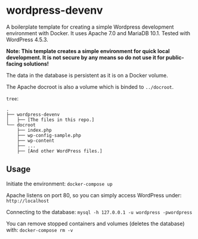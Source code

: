 # wordpress-devenv

A boilerplate template for creating a simple Wordpress development environment
with Docker. It uses Apache 7.0 and MariaDB 10.1. Tested with WordPress 4.5.3.

**Note: This template creates a simple environment for quick local development.
It is not secure by any means so do not use it for public-facing solutions!**

The data in the database is persistent as it is on a Docker volume.

The Apache docroot is also a volume which is binded to `../docroot`.

`tree`:
```
.
├── wordpress-devenv
│   ├── [The files in this repo.]
└── docroot
    ├── index.php
    ├── wp-config-sample.php
    ├── wp-content
    ├── ...
    ├── [And other WordPress files.]
```

## Usage

Initiate the environment: `docker-compose up`

Apache listens on port 80, so you can simply access WordPress under:
`http://localhost`

Connecting to the database: `mysql -h 127.0.0.1 -u wordpress -pwordpress`

You can remove stopped containers and volumes (deletes the database) with:
`docker-compose rm -v`
